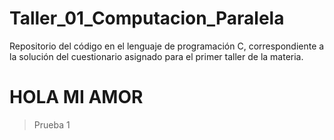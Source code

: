 # Taller_01_Computacion_Paralela
Repositorio del código en el lenguaje de programación C, correspondiente a la solución del cuestionario asignado para el primer taller de la materia.

# HOLA MI AMOR
> Prueba 1
